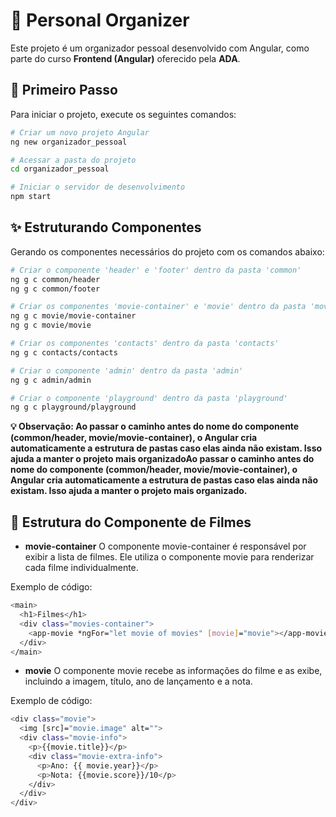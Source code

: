 # 📌 Personal Organizer

Este projeto é um organizador pessoal desenvolvido com Angular, como parte do curso **Frontend (Angular)** oferecido pela **ADA**.

## 🚀 Primeiro Passo

Para iniciar o projeto, execute os seguintes comandos:

```sh
# Criar um novo projeto Angular
ng new organizador_pessoal

# Acessar a pasta do projeto
cd organizador_pessoal

# Iniciar o servidor de desenvolvimento
npm start
```

## ✨ Estruturando Componentes

Gerando os componentes necessários do projeto com os comandos abaixo:

```sh
# Criar o componente 'header' e 'footer' dentro da pasta 'common'
ng g c common/header
ng g c common/footer

# Criar os componentes 'movie-container' e 'movie' dentro da pasta 'movie'
ng g c movie/movie-container
ng g c movie/movie

# Criar os componentes 'contacts' dentro da pasta 'contacts'
ng g c contacts/contacts

# Criar o componente 'admin' dentro da pasta 'admin'
ng g c admin/admin

# Criar o componente 'playground' dentro da pasta 'playground'
ng g c playground/playground
```

__💡 Observação: Ao passar o caminho antes do nome do componente (common/header, movie/movie-container), o Angular cria automaticamente a estrutura de pastas caso elas ainda não existam. Isso ajuda a manter o projeto mais organizadoAo passar o caminho antes do nome do componente (common/header, movie/movie-container), o Angular cria automaticamente a estrutura de pastas caso elas ainda não existam. Isso ajuda a manter o projeto mais organizado.__


## 🎥 Estrutura do Componente de Filmes

* __movie-container__
O componente movie-container é responsável por exibir a lista de filmes. Ele utiliza o componente movie para renderizar cada filme individualmente.

Exemplo de código:
```sh
<main>
  <h1>Filmes</h1>
  <div class="movies-container">
    <app-movie *ngFor="let movie of movies" [movie]="movie"></app-movie>
  </div>
</main>
```

* __movie__
O componente movie recebe as informações do filme e as exibe, incluindo a imagem, título, ano de lançamento e a nota.

Exemplo de código:
```sh
<div class="movie">
  <img [src]="movie.image" alt="">
  <div class="movie-info">
    <p>{{movie.title}}</p>
    <div class="movie-extra-info">
      <p>Ano: {{ movie.year}}</p>
      <p>Nota: {{movie.score}}/10</p>
    </div>
  </div>
</div>
```

